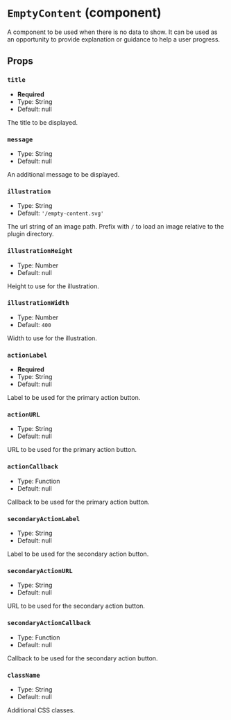`EmptyContent` (component)
==========================

A component to be used when there is no data to show.
It can be used as an opportunity to provide explanation or guidance to help a user progress.

Props
-----

### `title`

- **Required**
- Type: String
- Default: null

The title to be displayed.

### `message`

- Type: String
- Default: null

An additional message to be displayed.

### `illustration`

- Type: String
- Default: `'/empty-content.svg'`

The url string of an image path. Prefix with `/` to load an image relative to the plugin directory.

### `illustrationHeight`

- Type: Number
- Default: null

Height to use for the illustration.

### `illustrationWidth`

- Type: Number
- Default: `400`

Width to use for the illustration.

### `actionLabel`

- **Required**
- Type: String
- Default: null

Label to be used for the primary action button.

### `actionURL`

- Type: String
- Default: null

URL to be used for the primary action button.

### `actionCallback`

- Type: Function
- Default: null

Callback to be used for the primary action button.

### `secondaryActionLabel`

- Type: String
- Default: null

Label to be used for the secondary action button.

### `secondaryActionURL`

- Type: String
- Default: null

URL to be used for the secondary action button.

### `secondaryActionCallback`

- Type: Function
- Default: null

Callback to be used for the secondary action button.

### `className`

- Type: String
- Default: null

Additional CSS classes.

